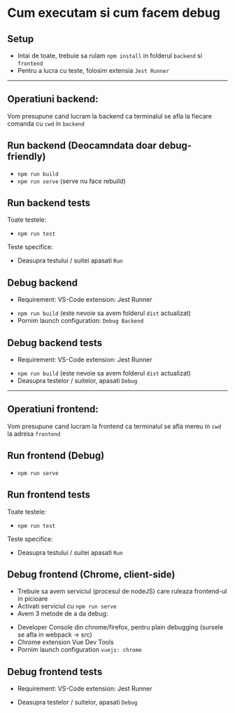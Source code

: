 # Cum executam si cum facem debug

## Setup

- Intai de toate, trebuie sa rulam `npm install` in folderul `backend` si `frontend`
- Pentru a lucra cu teste, folosim extensia `Jest Runner`

-----------------------------------
## Operatiuni backend:

Vom presupune cand lucram la backend ca terminalul se afla la fiecare comanda cu `cwd` in `backend` 

## Run backend  (Deocamndata doar debug-friendly)

- `npm run build`
- `npm run serve`  (serve nu face rebuild)

## Run backend tests

Toate testele:
- `npm run test`

Teste specifice:
- Deasupra testului / suitei apasati `Run`

## Debug backend

* Requirement: VS-Code extension: Jest Runner

- `npm run build`  (este nevoie sa avem folderul `dist` actualizat)
- Pornim launch configuration: `Debug Backend`

## Debug backend tests

* Requirement: VS-Code extension: Jest Runner

- `npm run build`  (este nevoie sa avem folderul `dist` actualizat)
- Deasupra testelor / suitelor, apasati `Debug`

-------------------------------------
## Operatiuni frontend:

Vom presupune cand lucram la frontend ca terminalul se afla mereu in `cwd` la adresa `frontend`

## Run frontend  (Debug)

- `npm run serve`

## Run frontend tests

Toate testele:
- `npm run test`

Teste specifice:
- Deasupra testului / suitei apasati `Run`

## Debug frontend  (Chrome, client-side)

* Trebuie sa avem serviciul (procesul de nodeJS) care ruleaza frontend-ul in picioare
* Activati serviciul cu `npm run serve`
* Avem 3 metode de a da debug:
- Developer Console din chrome/firefox, pentru plain debugging (sursele se afla in webpack -> src)
- Chrome extension Vue Dev Tools
- Pornim launch configuration `vuejs: chrome`

## Debug frontend tests

* Requirement: VS-Code extension: Jest Runner
- Deasupra testelor / suitelor, apasati `Debug`